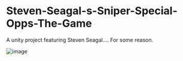 # Steven-Seagal-s-Sniper-Special-Opps-The-Game

A unity project featuring Steven Seagal.... For some reason.

![image](https://github.com/jonasdev55/Steven-Seagal-s-Sniper-Special-Opps-The-Game/assets/71385738/d6d952cb-239c-4b48-8fb1-96c984bcaa03)
